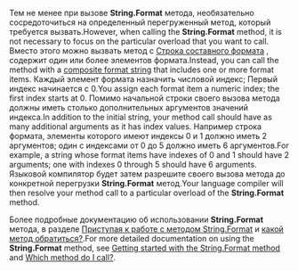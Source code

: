 
<span data-ttu-id="93bf4-101">Тем не менее при вызове **String.Format** метода, необязательно сосредоточиться на определенный перегруженный метод, который требуется вызвать.</span><span class="sxs-lookup"><span data-stu-id="93bf4-101">However, when calling the **String.Format** method, it is not necessary to focus on the particular overload that you want to call.</span></span> <span data-ttu-id="93bf4-102">Вместо этого можно вызвать метод с [Строка составного формата](~/docs/standard/base-types/composite-formatting.md) , содержит один или более элементов формата.</span><span class="sxs-lookup"><span data-stu-id="93bf4-102">Instead, you can call the method with a [composite format string](~/docs/standard/base-types/composite-formatting.md) that includes one or more format items.</span></span> <span data-ttu-id="93bf4-103">Каждый элемент формата назначить числовой индекс; Первый индекс начинается с 0.</span><span class="sxs-lookup"><span data-stu-id="93bf4-103">You assign each format item a numeric index; the first index starts at 0.</span></span> <span data-ttu-id="93bf4-104">Помимо начальной строки своего вызова метода должны иметь столько дополнительных аргументов значений индекса.</span><span class="sxs-lookup"><span data-stu-id="93bf4-104">In addition to the initial string, your method call should have as many additional arguments as it has index values.</span></span> <span data-ttu-id="93bf4-105">Например строка формата, элементы которого имеют индексы 0 и 1 должно иметь 2 аргументов; один с индексами от 0 до 5 должно иметь 6 аргументов.</span><span class="sxs-lookup"><span data-stu-id="93bf4-105">For example, a string whose format items have indexes of 0 and 1 should have 2 arguments; one with indexes 0 through 5 should have 6 arguments.</span></span> <span data-ttu-id="93bf4-106">Языковой компилятор будет затем разрешите своего вызова метода до конкретной перегрузки **String.Format** метод.</span><span class="sxs-lookup"><span data-stu-id="93bf4-106">Your language compiler will then resolve your method call to a particular overload of the **String.Format** method.</span></span>   
 
<span data-ttu-id="93bf4-107">Более подробные документацию об использовании **String.Format** метода, в разделе [Приступая к работе с методом String.Format](#Starting) и [какой метод обратиться?](#FTaskList).</span><span class="sxs-lookup"><span data-stu-id="93bf4-107">For more detailed documentation on using the **String.Format** method, see [Getting started with the String.Format method](#Starting) and [Which method do I call?](#FTaskList).</span></span>    

